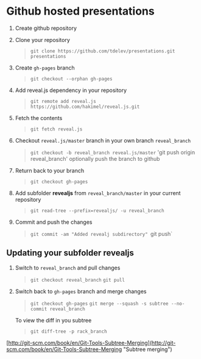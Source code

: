 # Github hosted presentations

1. Create github repository

2. Clone your repository 

   > `git clone https://github.com/tdelev/presentations.git presentations`

3. Create `gh-pages` branch

   > `git checkout --orphan gh-pages`

3. Add reveal.js dependency in your repository 

   > `git remote add reveal.js https://github.com/hakimel/reveal.js.git`

4. Fetch the contents

   > `git fetch reveal.js`

5. Checkout `reveal.js/master` branch in your own branch `reveal_branch`

   > `git checkout -b reveal_branch reveal.js/master`
   > 'git push origin reveal_branch' optionally push the branch to github 

6. Return back to your branch

   > `git checkout gh-pages`

7. Add subfolder **revealjs** from `reveal_branch/master` in your current repository

   > `git read-tree --prefix=revealjs/ -u reveal_branch`

8. Commit and push the changes

   > `git commit -am "Added revealj subdirectory"
   > `git push`

## Updating your subfolder **revealjs**

1. Switch to `reveal_branch` and pull changes

   > `git checkout reveal_branch`
   > `git pull`

2. Switch back to `gh-pages` branch and merge changes

   > `git checkout gh-pages`
   > `git merge --squash -s subtree --no-commit reveal_branch`

   To view the diff in you subtree
   > `git diff-tree -p rack_branch`




[http://git-scm.com/book/en/Git-Tools-Subtree-Merging](http://git-scm.com/book/en/Git-Tools-Subtree-Merging "Subtree merging")